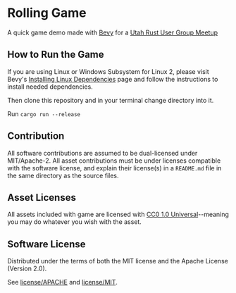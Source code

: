 # Rolling Game

A quick game demo made with [Bevy](https://bevyengine.org/) for a [Utah Rust User Group Meetup](https://www.meetup.com/utah-rust/)

## How to Run the Game

If you are using Linux or Windows Subsystem for Linux 2, please visit Bevy's [Installing Linux Dependencies](https://github.com/bevyengine/bevy/blob/main/docs/linux_dependencies.md) page and follow the instructions to install needed dependencies.

Then clone this repository and in your terminal change directory into it.

Run `cargo run --release`


## Contribution

All software contributions are assumed to be dual-licensed under MIT/Apache-2.  All asset contributions must be under licenses compatible with the software license, and explain their license(s) in a `README.md` file in the same directory as the source files.

## Asset Licenses

All assets included with game are licensed with [CC0 1.0 Universal](https://creativecommons.org/publicdomain/zero/1.0/)--meaning you may do whatever you wish with the asset.

## Software License

Distributed under the terms of both the MIT license and the Apache License (Version 2.0).

See [license/APACHE](license/APACHE) and [license/MIT](license/MIT).
